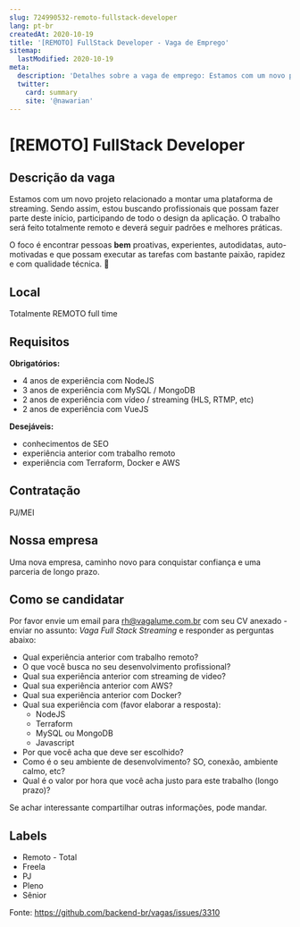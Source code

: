 ```yaml
---
slug: 724990532-remoto-fullstack-developer
lang: pt-br
createdAt: 2020-10-19
title: '[REMOTO] FullStack Developer - Vaga de Emprego'
sitemap:
  lastModified: 2020-10-19
meta:
  description: 'Detalhes sobre a vaga de emprego: Estamos com um novo projeto relacionado a montar uma plataforma de streaming. Sendo assim, estou buscando profissionais que possam fazer parte deste início, participando de todo o design da aplicação. O trabalho será feito totalmente remoto e deverá seguir padrões e melhores práticas. O foco é encontrar pessoas **bem** proativas, experientes, autodidatas, auto-motivadas e que possam executar as tarefas com bastante paixão, rapidez e com qualidade técnica. 💪'
  twitter:
    card: summary
    site: '@nawarian'
---
```


# [REMOTO] FullStack Developer

## Descrição da vaga

Estamos com um novo projeto relacionado a montar uma plataforma de streaming. Sendo assim, estou buscando profissionais que possam fazer parte deste início, participando de todo o design da aplicação. O trabalho será feito totalmente remoto e deverá seguir padrões e melhores práticas.

O foco é encontrar pessoas **bem** proativas, experientes, autodidatas, auto-motivadas e que possam executar as tarefas com bastante paixão, rapidez e com qualidade técnica. 💪

## Local

Totalmente REMOTO full time

## Requisitos

**Obrigatórios:**
- 4 anos de experiência com NodeJS
- 3 anos de experiência com MySQL / MongoDB
- 2 anos de experiência com vídeo / streaming (HLS, RTMP, etc)
- 2 anos de experiência com VueJS

**Desejáveis:**
- conhecimentos de SEO
- experiência anterior com trabalho remoto
- experiência com Terraform, Docker e AWS

## Contratação

PJ/MEI

## Nossa empresa

Uma nova empresa, caminho novo para conquistar confiança e uma parceria de longo prazo.

## Como se candidatar

Por favor envie um email para rh@vagalume.com.br com seu CV anexado - enviar no assunto: *Vaga Full Stack Streaming* e responder as perguntas abaixo:

* Qual experiência anterior com trabalho remoto?
* O que você busca no seu desenvolvimento profissional?
* Qual sua experiência anterior com streaming de video?
* Qual sua experiência anterior com AWS?
* Qual sua experiência anterior com Docker?
* Qual sua experiência com (favor elaborar a resposta):
    * NodeJS
    * Terraform
    * MySQL ou MongoDB
    * Javascript
* Por que você acha que deve ser escolhido?
* Como é o seu ambiente de desenvolvimento? SO, conexão, ambiente calmo, etc?
* Qual é o valor por hora que você acha justo para este trabalho (longo prazo)?

Se achar interessante compartilhar outras informações, pode mandar.

## Labels

- Remoto - Total
- Freela
- PJ
- Pleno
- Sênior


Fonte: https://github.com/backend-br/vagas/issues/3310